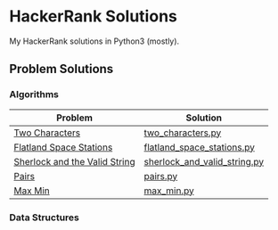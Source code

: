 # HackerRank Solutions

My HackerRank solutions in Python3 (mostly).

## Problem Solutions

### Algorithms

Problem | Solution
--- | ---
[Two Characters](https://www.hackerrank.com/challenges/two-characters/problem) | [two_characters.py](python3/algorithms/two_characters.py)
[Flatland Space Stations](https://www.hackerrank.com/challenges/flatland-space-stations/problem) | [flatland_space_stations.py](python3/algorithms/flatland_space_stations.py)
[Sherlock and the Valid String](https://www.hackerrank.com/challenges/sherlock-and-valid-string/problem) | [sherlock_and_valid_string.py](python3/algorithms/sherlock_and_valid_string.py)
[Pairs](https://www.hackerrank.com/challenges/pairs/problem) | [pairs.py](python3/algorithms/pairs.py)
[Max Min](https://www.hackerrank.com/challenges/angry-children/problem) | [max_min.py](python3/algorithms/max_min.py) | Medium

### Data Structures

### 
